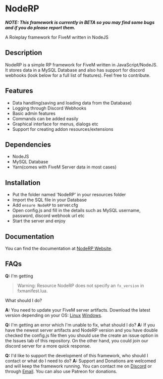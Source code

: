 # NodeRP
***NOTE: This framework is currently in BETA so you may find some bugs and if you do please report them.***

A Roleplay framework for FiveM written in NodeJS


## Description
NodeRP is a simple RP framework for FiveM written in JavaScript/NodeJS. It stores data in a MySQL Database and also has support for discord webhooks (look below for a full list of features). Feel free to contribute.

## Features
- Data handling(saving and loading data from the Database)
- Logging through Discord Webhooks
- Basic admin features
- Commands can be added easily
- Graphical interface for menus, dialogs etc
- Support for creating addon resources/extensions

## Dependencies
- NodeJS
- MySQL Database
- Yarn(comes with FiveM Server data in most cases)

## Installation
- Put the folder named 'NodeRP' in your resources folder
- Import the SQL file in your Database
- Add `ensure NodeRP` to server.cfg
- Open config.js and fill in the details such as MySQL username, password, discord webhook url etc
- Start the server and enjoy

## Documentation
You can find the documentation at [NodeRP Website](noderp.sk-jones.com).

## FAQs
**Q:** I'm getting 
> Warning: Resource NodeRP does not specify an `fx_version` in fxmanifest.lua. 

What should I do?

**A:** You need to update your FiveM server artifacts. Download the latest version depending on your OS: [Linux](https://runtime.fivem.net/artifacts/fivem/build_proot_linux/master/) [Windows](https://runtime.fivem.net/artifacts/fivem/build_server_windows/master/).

**Q:** I'm getting an error which I'm unable to fix, what should I do?
**A:** If you have the newest server artifacts and NodeRP version and you have double checked the config.js file then you should use the create an issue option in the Issues tab of this repository. On the other hand, you could join our discord server for a more quick response.

**Q:** I'd like to support the development of this framework, who should I contact or what do I need to do?
**A:** Support and Donations are welcomed and will keep the framework running. You can contact me on [Discord](Jones#7051) or through [Email](thejones3106@gmail.com). You can also use Patreon for donations.
